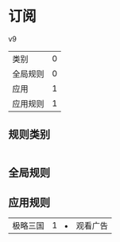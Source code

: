# 订阅

v9

|||
| - |:-:|
|类别|0|
|全局规则|0|
|应用|1|
|应用规则|1|

## 规则类别

|||
| - |:-:|


## 全局规则



## 应用规则

||||
| - |:-:|-|
|极略三国|1|<li>观看广告|

